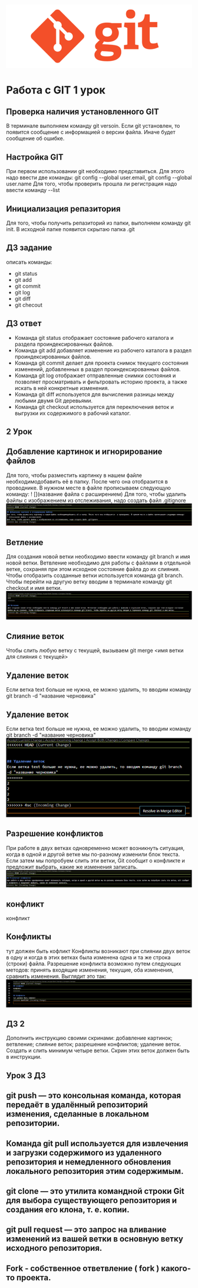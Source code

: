 ![gitlogo](git.png) 
# Работа с GIT 1 урок
## Проверка наличия установленного GIT
В терминале выполняем команду git versoin. Если git установлен, то появится сообщение с информацией о версии файла. Иначе будет сообщение об ошибке.
## Настройка GIT
При первом использовании git необходимо представиться. Для этого надо ввести две команды: git config --global user.email, git config --global user.name
Для того, чтобы проверить прошла ли регистрация надо ввести команду --list
## Инициализация репазитория
Для того, чтобы получить репазиторий из папки, выполняем команду git init. В исходной папке появится скрытаю папка .git
## ДЗ задание
описать команды:
* git status
* git add
* git commit
* git log
* git diff
* git checout
## ДЗ ответ
* Команда git status отображает состояние рабочего каталога и раздела проиндексированных файлов.
* Команда git add добавляет изменение из рабочего каталога в раздел проиндексированных файлов.
* Команда git commit делает для проекта снимок текущего состояния изменений, добавленных в раздел проиндексированных файлов.
* Команда git log отображает отправленные снимки состояния и позволяет просматривать и фильтровать историю проекта, а также искать в ней конкретные изменения.
* Команда git diff используется для вычисления разницы между любыми двумя Git деревьями.
* Команда git checkout используется для переключения веток и выгрузки их содержимого в рабочий каталог.
## 2 Урок
## Добавление картинок и игнорирование файлов
Для того, чтобы разместить картинку в нашем файле необходимодобавить её в папку. После чего она отобразится  в проводнике. В нужном месте в файле прописываем следующую команду:
! [](название файла с расширением)
Для того, чтобы удалить файлы с изображением из отслеживания, надо создать файл .gitignore
![картинки](картинки.png)
## Ветление
Для создания новой ветки необходимо ввести команду git branch и имя новой ветки. Ветвление необходимо для работы с файлами в отдельной ветке, сохраняя при этом исходное состояние файла до их слияния. Чтобы отобразить созданные ветки используется команда git branch. Чтобы перейти на другую ветку вводим в терминале команду git checkout и имя ветки.
![ветление](ветление.png)
## Cлияние веток
Чтобы слить любую ветку с текущей, вызываем git merge <имя ветки для слияния с текущей>
## Удаление веток
Если ветка text больше не нужна, ее можно удалить, то вводим команду git branch -d "название черновика"
## Удаление веток
Если ветка text больше не нужна, ее можно удалить, то вводим команду git branch -d "название черновика"
![удаление](удаление.png)
## Разрешение конфликтов
При работе в двух ветках одновременно может возникнуть ситуация, когда в одной и другой ветке мы по-разному изменили блок текста. Если затем мы попробуем слить эти ветки, Git сообщит о конфликте и предложит выбрать, какие же изменения записать. 
![разрешение крнфоиктов](Разрешение.png)
## конфликт
конфликт

## Конфликты
тут должен быть кофликт
Конфликты возникают при слиянии двух веток в одну и когда в этих ветках была изменена одна и та же строка (строки) файла. Разрешение конфликта возможно путем следующих методов: принять входящие изменения, текущие, оба изменения, сравнить изменения. Выглядит это так:
![Конфликт](конфликт.png)

## ДЗ 2
Дополнить инструкцию своими скринами:
добавление картинок;
ветвление;
слияние веток;
разрешение конфликтов;
удаление веток.
Создать и слить минимум четыре ветки. Скрин этих веток должен быть в инструкции.


## Урок 3 ДЗ

## git push — это консольная команда, которая передаёт в удалённый репозиторий изменения, сделанные в локальном репозитории.

## Команда git pull используется для извлечения и загрузки содержимого из удаленного репозитория и немедленного обновления локального репозитория этим содержимым.

## git clone — это утилита командной строки Git для выбора существующего репозитория и создания его клона, т. е. копии. 

## git pull request — это запрос на вливание изменений из вашей ветки в основную ветку исходного репозитория.

## Fork - собственное ответвление ( fork ) какого-то проекта.